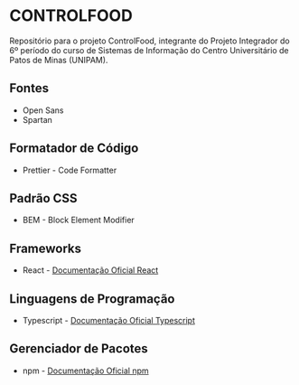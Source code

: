 # CONTROLFOOD
Repositório para o projeto ControlFood, integrante do Projeto Integrador do 6º período do curso de Sistemas de Informação do Centro Universitário de Patos de Minas (UNIPAM).

## Fontes
* Open Sans
* Spartan

## Formatador de Código
* Prettier - Code Formatter

## Padrão CSS
* BEM - Block Element Modifier

## Frameworks
* React - [Documentação Oficial React](https://pt-br.reactjs.org/)

## Linguagens de Programação
* Typescript - [Documentação Oficial Typescript](https://www.typescriptlang.org/)

## Gerenciador de Pacotes
* npm - [Documentação Oficial npm](https://www.npmjs.com/)